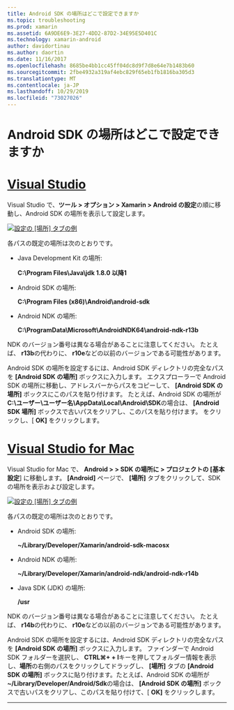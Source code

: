 ```yaml
---
title: Android SDK の場所はどこで設定できますか
ms.topic: troubleshooting
ms.prod: xamarin
ms.assetid: 6A9DE6E9-3E27-4DD2-87D2-34E95E5D401C
ms.technology: xamarin-android
author: davidortinau
ms.author: daortin
ms.date: 11/16/2017
ms.openlocfilehash: 8685be4bb1cc45ff04dc8d9f7d8e64e7b1483b60
ms.sourcegitcommit: 2fbe4932a319af4ebc829f65eb1fb1816ba305d3
ms.translationtype: MT
ms.contentlocale: ja-JP
ms.lasthandoff: 10/29/2019
ms.locfileid: "73027026"
---
```

# <a name="where-can-i-set-my-android-sdk-locations"></a>Android SDK の場所はどこで設定できますか

# <a name="visual-studiotabwindows"></a>[Visual Studio](#tab/windows)

Visual Studio で、**ツール > オプション > Xamarin > Android の設定**の順に移動し、Android SDK の場所を表示して設定します。

[![設定の [場所] タブの例](android-sdk-location-images/win/01-locations-sml.png)](android-sdk-location-images/win/01-locations.png#lightbox)

各パスの既定の場所は次のとおりです。

- Java Development Kit の場所: 

    **C:\\Program Files\\Java\\jdk 1.8.0 以降1**

- Android SDK の場所: 

    **C:\\Program Files (x86)\\Android\\android-sdk**

- Android NDK の場所: 

    **C:\\ProgramData\\Microsoft\\AndroidNDK64\\android-ndk-r13b**

NDK のバージョン番号は異なる場合があることに注意してください。 たとえば、 **r13b**の代わりに、 **r10e**などの以前のバージョンである可能性があります。

Android SDK の場所を設定するには、Android SDK ディレクトリの完全なパスを **[Android SDK の場所]** ボックスに入力します。 エクスプローラーで Android SDK の場所に移動し、アドレスバーからパスをコピーして、 **[Android SDK の場所]** ボックスにこのパスを貼り付けます。
たとえば、Android SDK の場所が**C:\\ユーザー\\ユーザー名\\AppData\\Local\\Android\\SDK**の場合は、 **[Android SDK 場所]** ボックスで古いパスをクリアし、このパスを貼り付けます。 をクリックし、[ **OK]** をクリックします。

# <a name="visual-studio-for-mactabmacos"></a>[Visual Studio for Mac](#tab/macos)

Visual Studio for Mac で、 **Android > > SDK の場所に > プロジェクトの [基本設定**] に移動します。 **[Android]** ページで、 **[場所]** タブをクリックして、SDK の場所を表示および設定します。

[![設定の [場所] タブの例](android-sdk-location-images/mac/01-locations-sml.png)](android-sdk-location-images/mac/01-locations.png#lightbox)

各パスの既定の場所は次のとおりです。

- Android SDK の場所: 

    **~/Library/Developer/Xamarin/android-sdk-macosx**

- Android NDK の場所: 

    **~/Library/Developer/Xamarin/android-ndk/android-ndk-r14b**

- Java SDK (JDK) の場所: 

    **/usr**

NDK のバージョン番号は異なる場合があることに注意してください。 たとえば、 **r14b**の代わりに、 **r10e**などの以前のバージョンである可能性があります。

Android SDK の場所を設定するには、Android SDK ディレクトリの完全なパスを **[Android SDK の場所]** ボックスに入力します。 ファインダーで Android SDK フォルダーを選択し、 **CTRL&#8984;+ + I**キーを押してフォルダー情報を表示し、**場所**の右側のパスをクリックしてドラッグし、 **[場所]** タブの **[Android SDK の場所]** ボックスに貼り付けます。たとえば、Android SDK の場所が **~/Library/Developer/Android/Sdk**の場合は、 **[Android SDK の場所]** ボックスで古いパスをクリアし、このパスを貼り付けて、[ **OK]** をクリックします。

-----
